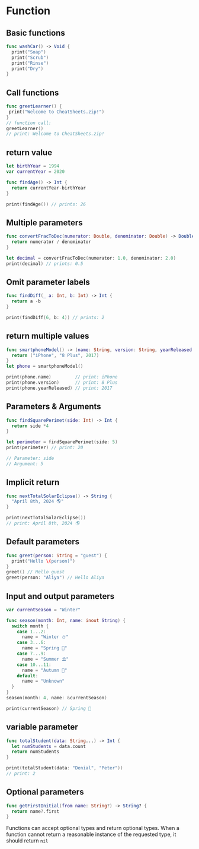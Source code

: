 # Function

## Basic functions

```swift
func washCar() -> Void {
  print("Soap")
  print("Scrub")
  print("Rinse")
  print("Dry")
}
```

## Call functions

```swift
func greetLearner() {
 print("Welcome to CheatSheets.zip!")
}
// function call:
greetLearner()
// print: Welcome to CheatSheets.zip!
```

## return value

```swift
let birthYear = 1994
var currentYear = 2020

func findAge() -> Int {
  return currentYear-birthYear
}

print(findAge()) // prints: 26
```

## Multiple parameters

```swift
func convertFracToDec(numerator: Double, denominator: Double) -> Double {
  return numerator / denominator
}

let decimal = convertFracToDec(numerator: 1.0, denominator: 2.0)
print(decimal) // prints: 0.5
```

## Omit parameter labels

```swift
func findDiff(_ a: Int, b: Int) -> Int {
  return a -b
}

print(findDiff(6, b: 4)) // prints: 2
```

## return multiple values

```swift
func smartphoneModel() -> (name: String, version: String, yearReleased: Int) {
  return ("iPhone", "8 Plus", 2017)
}
let phone = smartphoneModel()

print(phone.name)         // print: iPhone
print(phone.version)      // print: 8 Plus
print(phone.yearReleased) // print: 2017
```

## Parameters & Arguments

```swift
func findSquarePerimet(side: Int) -> Int {
  return side *4
}

let perimeter = findSquarePerimet(side: 5)
print(perimeter) // print: 20

// Parameter: side
// Argument: 5
```

## Implicit return

```swift
func nextTotalSolarEclipse() -> String {
  "April 8th, 2024 🌎"
}

print(nextTotalSolarEclipse())
// print: April 8th, 2024 🌎
```

## Default parameters

```swift
func greet(person: String = "guest") {
  print("Hello \(person)")
}
greet() // Hello guest
greet(person: "Aliya") // Hello Aliya
```

## Input and output parameters

```swift
var currentSeason = "Winter"

func season(month: Int, name: inout String) {
  switch month {
    case 1...2:
      name = "Winter ⛄️"
    case 3...6:
      name = "Spring 🌱"
    case 7...9:
      name = "Summer ⛱"
    case 10...11:
      name = "Autumn 🍂"
    default:
      name = "Unknown"
  }
}
season(month: 4, name: &currentSeason)

print(currentSeason) // Spring 🌱
```

## variable parameter

```swift
func totalStudent(data: String...) -> Int {
  let numStudents = data.count
  return numStudents
}

print(totalStudent(data: "Denial", "Peter"))
// print: 2
```

## Optional parameters

```swift
func getFirstInitial(from name: String?) -> String? {
  return name?.first
}
```

Functions can accept optional types and return optional types. When a function cannot return a reasonable instance of
the requested type, it should return `nil`
